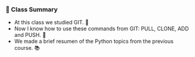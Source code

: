 ### 📝 Class Summary

- At this class we studied GIT. 🥳
- Now I know how to use these commands from GIT: PULL, CLONE, ADD and PUSH. 🗿
- We made a brief resumen of the Python topics from the previous course. 📚